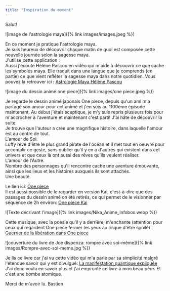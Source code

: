 ```yaml
---
title: "Inspiration du moment"
---
```

<p>Salut!</p>

![image de l'astrologie maya]({% link images/images.jpeg %})

<p>En ce moment je pratique l'astrologie maya.<br />
Je suis heureux de découvrir chaque matin de quoi est composée cette nouvelle journée selon la sagesse maya.<br />
J'utilise cette application : <br />
Aussi j'écoute Hélène Pascou en vidéo qui m'aide à découvrir ce que cache les symboles maya. Elle traduit dans une langue que je comprends (en partie) ce que vient refléter la sagesse maya dans notre quotidien. Vous pouvez la retrouver ici : <a href="https://helenepascou.fr/lune-planetaire-10e-lune-de-lannee-du-magicien-blanc-harmonique/">Astrologie Maya Hélène Pascou</a></p>

![image du dessin animé one piece]({% link images/one piece.jpeg %})

<p>Je regarde le dessin animé japonais One piece, depuis qu'un ami m'a partagé son amour pour cet animé et j'en suis au 1100ème épisode maintenant. Au début j'étais sceptique, je m'y suis repris plusieurs fois pour m'accrocher à l'aventure et maintenant c'est parti! J'ai hâte de découvrir la suite.<br />
Je trouve que l'auteur a crée une magnifique histoire, dans laquelle l'amour est au centre de tout.<br />
L'amour de Soi.<br />
Luffy rêve d'être le plus grand pirate de l'océan et il met tout en oeuvre pour accomplir ce geste, sans oublier qu'il y en a d'autres qui existent dans cet univers et que ceux là ont aussi des rêves qu'ils veulent réaliser.<br />
L'amour de l'Autre.<br />
Nombre des personnages qu'il rencontre cache une aventure émouvante, ainsi que les lieux et les histoires auxquels ils sont attachés.<br />
Une beauté.</p>
<p>Le lien ici:
<a href="https://https://v5.voiranime.com/anime/one-piece/one-piece-0001-vostfr//">One piece</a><br />
Il est aussi possible de le regarder en version Kai, c'est-à-dire que des passages du dessin animé on été retirés, ce qui permet de le visionner par séquence de 2h environ: <a href="https://v5.voiranime.com/anime/one-piece-kai/one-piece-001-vostfr-001-008/">One piece Kai</a></p>

![Texte décrivant l'image]({% link images/Nika_Anime_Infobox.webp %})

<p>Cette musique, avec la poésie qu'il y a derrière, m'enchante (attention pour ceux qui regardent One piece fermer les yeux au risque d'être spoilé) : 
<a href="https://https://www.youtube.com/watch?v=gUQG8CL2rfY/">Guerrier de la libération dans One piece</a></p>


![couverture du livre de Joe dispenza: rompre avec soi-même]({% link images/Rompre-avec-soi-meme.jpg %})

<p>Je lis ce livre car j'ai vu cette vidéo qui m'a parlé par sa simplicité malgré l'étendue savoir qui y est divulgué:
<a href="https://youtu.be/41wZ2RMa1Eo?si=6E_Cz9hffojRgys2">La manifestation quantique expliquée</a>
J'ai donc voulu en savoir plus et j'ai emprunté ce livre à mon beau père.
Et c'est une bombe atomique. 
</p>

<p>Merci de m'avoir lu.
Bastien</p>